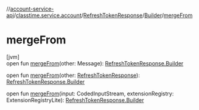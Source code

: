 //[account-service-api](../../../../index.md)/[classtime.service.account](../../index.md)/[RefreshTokenResponse](../index.md)/[Builder](index.md)/[mergeFrom](merge-from.md)

# mergeFrom

[jvm]\
open fun [mergeFrom](merge-from.md)(other: Message): [RefreshTokenResponse.Builder](index.md)

open fun [mergeFrom](merge-from.md)(other: [RefreshTokenResponse](../index.md)): [RefreshTokenResponse.Builder](index.md)

open fun [mergeFrom](merge-from.md)(input: CodedInputStream, extensionRegistry: ExtensionRegistryLite): [RefreshTokenResponse.Builder](index.md)
